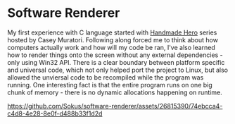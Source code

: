 # Software Renderer
My first experience with C language started with [Handmade Hero](https://handmadehero.org) series hosted by Casey Muratori. Following along forced me to think about how computers actually work and how will my code be ran, I've also learned how to render things onto the screen without any external dependencies - only using Win32 API. There is a clear boundary between platform specific and universal code, which not only helped port the project to Linux, but also allowed the unviersal code to be recompiled while the program was running. One interesting fact is that the entire program runs on one big chunk of memory - there is no dynamic allocations happening on runtime.

https://github.com/Sokus/software-renderer/assets/26815390/74ebcca4-c4d8-4e28-8e0f-d488b33f1d2d

